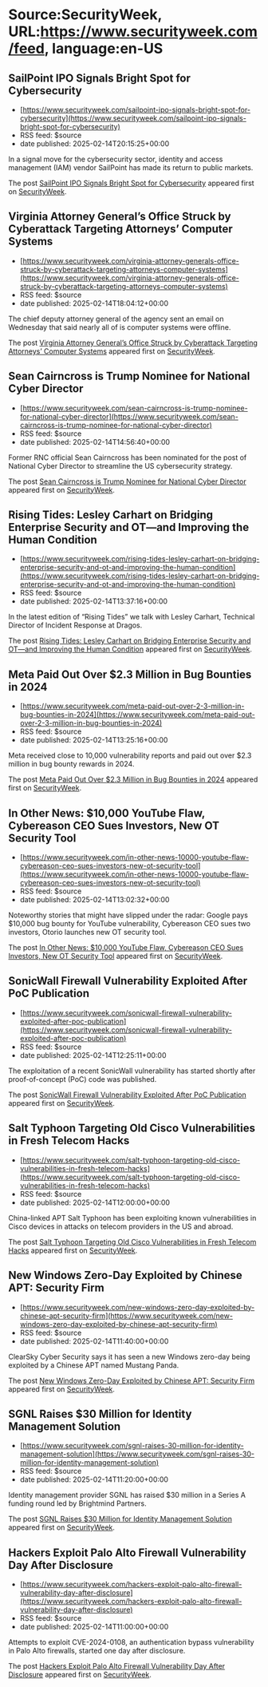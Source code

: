 # Source:SecurityWeek, URL:https://www.securityweek.com/feed, language:en-US

## SailPoint IPO Signals Bright Spot for Cybersecurity
 - [https://www.securityweek.com/sailpoint-ipo-signals-bright-spot-for-cybersecurity](https://www.securityweek.com/sailpoint-ipo-signals-bright-spot-for-cybersecurity)
 - RSS feed: $source
 - date published: 2025-02-14T20:15:25+00:00

<p>In a signal move for the cybersecurity sector, identity and access management (IAM) vendor SailPoint has made its return to public markets.</p>
<p>The post <a href="https://www.securityweek.com/sailpoint-ipo-signals-bright-spot-for-cybersecurity/">SailPoint IPO Signals Bright Spot for Cybersecurity</a> appeared first on <a href="https://www.securityweek.com">SecurityWeek</a>.</p>

## Virginia Attorney General’s Office Struck by Cyberattack Targeting Attorneys’ Computer Systems
 - [https://www.securityweek.com/virginia-attorney-generals-office-struck-by-cyberattack-targeting-attorneys-computer-systems](https://www.securityweek.com/virginia-attorney-generals-office-struck-by-cyberattack-targeting-attorneys-computer-systems)
 - RSS feed: $source
 - date published: 2025-02-14T18:04:12+00:00

<p>The chief deputy attorney general of the agency sent an email on Wednesday that said nearly all of is computer systems were offline.</p>
<p>The post <a href="https://www.securityweek.com/virginia-attorney-generals-office-struck-by-cyberattack-targeting-attorneys-computer-systems/">Virginia Attorney General’s Office Struck by Cyberattack Targeting Attorneys’ Computer Systems</a> appeared first on <a href="https://www.securityweek.com">SecurityWeek</a>.</p>

## Sean Cairncross is Trump Nominee for National Cyber Director
 - [https://www.securityweek.com/sean-cairncross-is-trump-nominee-for-national-cyber-director](https://www.securityweek.com/sean-cairncross-is-trump-nominee-for-national-cyber-director)
 - RSS feed: $source
 - date published: 2025-02-14T14:56:40+00:00

<p>Former RNC official Sean Cairncross has been nominated for the post of National Cyber Director to streamline the US cybersecurity strategy.</p>
<p>The post <a href="https://www.securityweek.com/sean-cairncross-is-trump-nominee-for-national-cyber-director/">Sean Cairncross is Trump Nominee for National Cyber Director</a> appeared first on <a href="https://www.securityweek.com">SecurityWeek</a>.</p>

## Rising Tides: Lesley Carhart on Bridging Enterprise Security and OT—and Improving the Human Condition
 - [https://www.securityweek.com/rising-tides-lesley-carhart-on-bridging-enterprise-security-and-ot-and-improving-the-human-condition](https://www.securityweek.com/rising-tides-lesley-carhart-on-bridging-enterprise-security-and-ot-and-improving-the-human-condition)
 - RSS feed: $source
 - date published: 2025-02-14T13:37:16+00:00

<p>In the latest edition of “Rising Tides” we talk with Lesley Carhart, Technical Director of Incident Response at Dragos.</p>
<p>The post <a href="https://www.securityweek.com/rising-tides-lesley-carhart-on-bridging-enterprise-security-and-ot-and-improving-the-human-condition/">Rising Tides: Lesley Carhart on Bridging Enterprise Security and OT—and Improving the Human Condition</a> appeared first on <a href="https://www.securityweek.com">SecurityWeek</a>.</p>

## Meta Paid Out Over $2.3 Million in Bug Bounties in 2024
 - [https://www.securityweek.com/meta-paid-out-over-2-3-million-in-bug-bounties-in-2024](https://www.securityweek.com/meta-paid-out-over-2-3-million-in-bug-bounties-in-2024)
 - RSS feed: $source
 - date published: 2025-02-14T13:25:16+00:00

<p>Meta received close to 10,000 vulnerability reports and paid out over $2.3 million in bug bounty rewards in 2024.</p>
<p>The post <a href="https://www.securityweek.com/meta-paid-out-over-2-3-million-in-bug-bounties-in-2024/">Meta Paid Out Over $2.3 Million in Bug Bounties in 2024</a> appeared first on <a href="https://www.securityweek.com">SecurityWeek</a>.</p>

## In Other News: $10,000 YouTube Flaw, Cybereason CEO Sues Investors, New OT Security Tool
 - [https://www.securityweek.com/in-other-news-10000-youtube-flaw-cybereason-ceo-sues-investors-new-ot-security-tool](https://www.securityweek.com/in-other-news-10000-youtube-flaw-cybereason-ceo-sues-investors-new-ot-security-tool)
 - RSS feed: $source
 - date published: 2025-02-14T13:02:32+00:00

<p>Noteworthy stories that might have slipped under the radar: Google pays $10,000 bug bounty for YouTube vulnerability, Cybereason CEO sues two investors, Otorio launches new OT security tool.</p>
<p>The post <a href="https://www.securityweek.com/in-other-news-10000-youtube-flaw-cybereason-ceo-sues-investors-new-ot-security-tool/">In Other News: $10,000 YouTube Flaw, Cybereason CEO Sues Investors, New OT Security Tool</a> appeared first on <a href="https://www.securityweek.com">SecurityWeek</a>.</p>

## SonicWall Firewall Vulnerability Exploited After PoC Publication
 - [https://www.securityweek.com/sonicwall-firewall-vulnerability-exploited-after-poc-publication](https://www.securityweek.com/sonicwall-firewall-vulnerability-exploited-after-poc-publication)
 - RSS feed: $source
 - date published: 2025-02-14T12:25:11+00:00

<p>The exploitation of a recent SonicWall vulnerability has started shortly after proof-of-concept (PoC) code was published.</p>
<p>The post <a href="https://www.securityweek.com/sonicwall-firewall-vulnerability-exploited-after-poc-publication/">SonicWall Firewall Vulnerability Exploited After PoC Publication</a> appeared first on <a href="https://www.securityweek.com">SecurityWeek</a>.</p>

## Salt Typhoon Targeting Old Cisco Vulnerabilities in Fresh Telecom Hacks
 - [https://www.securityweek.com/salt-typhoon-targeting-old-cisco-vulnerabilities-in-fresh-telecom-hacks](https://www.securityweek.com/salt-typhoon-targeting-old-cisco-vulnerabilities-in-fresh-telecom-hacks)
 - RSS feed: $source
 - date published: 2025-02-14T12:00:00+00:00

<p>China-linked APT Salt Typhoon has been exploiting known vulnerabilities in Cisco devices in attacks on telecom providers in the US and abroad.</p>
<p>The post <a href="https://www.securityweek.com/salt-typhoon-targeting-old-cisco-vulnerabilities-in-fresh-telecom-hacks/">Salt Typhoon Targeting Old Cisco Vulnerabilities in Fresh Telecom Hacks</a> appeared first on <a href="https://www.securityweek.com">SecurityWeek</a>.</p>

## New Windows Zero-Day Exploited by Chinese APT: Security Firm
 - [https://www.securityweek.com/new-windows-zero-day-exploited-by-chinese-apt-security-firm](https://www.securityweek.com/new-windows-zero-day-exploited-by-chinese-apt-security-firm)
 - RSS feed: $source
 - date published: 2025-02-14T11:40:00+00:00

<p>ClearSky Cyber Security says it has seen a new Windows zero-day being exploited by a Chinese APT named Mustang Panda. </p>
<p>The post <a href="https://www.securityweek.com/new-windows-zero-day-exploited-by-chinese-apt-security-firm/">New Windows Zero-Day Exploited by Chinese APT: Security Firm</a> appeared first on <a href="https://www.securityweek.com">SecurityWeek</a>.</p>

## SGNL Raises $30 Million for Identity Management Solution
 - [https://www.securityweek.com/sgnl-raises-30-million-for-identity-management-solution](https://www.securityweek.com/sgnl-raises-30-million-for-identity-management-solution)
 - RSS feed: $source
 - date published: 2025-02-14T11:20:00+00:00

<p>Identity management provider SGNL has raised $30 million in a Series A funding round led by Brightmind Partners.</p>
<p>The post <a href="https://www.securityweek.com/sgnl-raises-30-million-for-identity-management-solution/">SGNL Raises $30 Million for Identity Management Solution</a> appeared first on <a href="https://www.securityweek.com">SecurityWeek</a>.</p>

## Hackers Exploit Palo Alto Firewall Vulnerability Day After Disclosure
 - [https://www.securityweek.com/hackers-exploit-palo-alto-firewall-vulnerability-day-after-disclosure](https://www.securityweek.com/hackers-exploit-palo-alto-firewall-vulnerability-day-after-disclosure)
 - RSS feed: $source
 - date published: 2025-02-14T11:00:00+00:00

<p>Attempts to exploit CVE-2024-0108, an authentication bypass vulnerability in Palo Alto firewalls, started one day after disclosure. </p>
<p>The post <a href="https://www.securityweek.com/hackers-exploit-palo-alto-firewall-vulnerability-day-after-disclosure/">Hackers Exploit Palo Alto Firewall Vulnerability Day After Disclosure</a> appeared first on <a href="https://www.securityweek.com">SecurityWeek</a>.</p>

